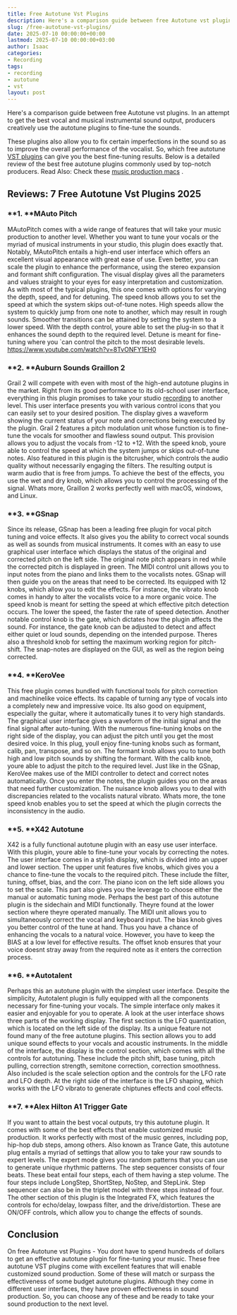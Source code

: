 ```yaml
---
title: Free Autotune Vst Plugins
description: Here's a comparison guide between free Autotune vst plugins. In an attempt to get the best vocal and musical instrumental sound output, producers creatively...
slug: /free-autotune-vst-plugins/
date: 2025-07-10 00:00:00+00:00
lastmod: 2025-07-10 00:00:00+03:00
author: Isaac
categories:
- Recording
tags:
- recording
- autotune
- vst
layout: post
---
```

Here's a comparison guide between free Autotune vst plugins. In an attempt to get the best vocal and musical instrumental sound output, producers creatively use the autotune plugins to fine-tune the sounds.

These plugins also allow you to fix certain imperfections in the sound so as to improve the overall performance of the vocalist.
So, which free autotune
[VST plugins](http://cseweb.ucsd.edu/~little/vst-plugins/)
can give you the best fine-tuning results.
Below is a detailed review of the best free autotune plugins commonly used by top-notch producers. Read Also: Check these
[music production macs](https://pestpolicy.com/best-mac-for-music-production/)
.
## **Reviews: 7 Free Autotune Vst Plugins 2025**
### **1. ****MAuto Pitch**
MAutoPitch comes with a wide range of features that will take your music production to another level. Whether you want to tune your vocals or the myriad of musical instruments in your studio, this plugin does exactly that.
Notably, MAutoPitch entails a high-end user interface which offers an excellent visual appearance with great ease of use. Even better, you can scale the plugin to enhance the performance, using the stereo expansion and formant shift configuration.
The visual display gives all the parameters and values straight to your eyes for easy interpretation and customization. As with most of the typical plugins, this one comes with options for varying the depth, speed, and for detuning.
The speed knob allows you to set the speed at which the system skips out-of-tune notes. High speeds allow the system to quickly jump from one note to another, which may result in rough sounds. Smoother transitions can be attained by setting the system to a lower speed.
With the depth control, youre able to set the plug-in so that it enhances the sound depth to the required level. Detune is meant for fine-tuning where you `can control the pitch to the most desirable levels.
https://www.youtube.com/watch?v=8TvONFY1EH0
### **2. ****Auburn Sounds Graillon 2**
Grail 2 will compete with even with most of the high-end autotune plugins in the market. Right from its good performance to its old-school user interface, everything in this plugin promises to take your studio [recording](https://pestpolicy.com/best-belt-sander-for-deck/) to another level.
This user interface presents you with various control icons that you can easily set to your desired position. The display gives a waveform showing the current status of your note and corrections being executed by the plugin.
Grail 2 features a pitch modulation unit whose function is to fine-tune the vocals for smoother and flawless sound output. This provision allows you to adjust the vocals from -12 to +12. With the speed knob, youre able to control the speed at which the system jumps or skips out-of-tune notes.
Also featured in this plugin is the bitcrusher, which controls the audio quality without necessarily engaging the filters. The resulting output is warm audio that is free from jumps.
To achieve the best of the effects, you use the wet and dry knob, which allows you to control the processing of the signal.
Whats more, Graillon 2 works perfectly well with macOS, windows, and Linux.
### **3. ****GSnap**
Since its release, GSnap has been a leading free plugin for vocal pitch tuning and voice effects. It also gives you the ability to correct vocal sounds as well as sounds from musical instruments.
It comes with an easy to use graphical user interface which displays the status of the original and corrected pitch on the left side. The original note pitch appears in red while the corrected pitch is displayed in green.
The MIDI control unit allows you to input notes from the piano and links them to the vocalists notes. GSnap will then guide you on the areas that need to be corrected.
Its equipped with 12 knobs, which allow you to edit the effects. For instance, the vibrato knob comes in handy to alter the vocalists voice to a more organic voice. The speed knob is meant for setting the speed at which effective pitch detection occurs. The lower the speed, the faster the rate of speed detection.
Another notable control knob is the gate, which dictates how the plugin affects the sound. For instance, the gate knob can be adjusted to detect and affect either quiet or loud sounds, depending on the intended purpose.
Theres also a threshold knob for setting the maximum working region for pitch-shift. The snap-notes are displayed on the GUI, as well as the region being corrected.
### **4. ****KeroVee**
This free plugin comes bundled with functional tools for pitch correction and machinelike voice effects. Its capable of turning any type of vocals into a completely new and impressive voice. Its also good on equipment, especially the guitar, where it automatically tunes it to very high standards.
The graphical user interface gives a waveform of the initial signal and the final signal after auto-tuning. With the numerous fine-tuning knobs on the right side of the display, you can adjust the pitch until you get the most desired voice.
In this plug, youll enjoy fine-tuning knobs such as formant, calib, pan, transpose, and so on. The formant knob allows you to tune both high and low pitch sounds by shifting the formant. With the calib knob, youre able to adjust the pitch to the required level.
Just like in the GSnap, KeroVee makes use of the MIDI controller to detect and correct notes automatically. Once you enter the notes, the plugin guides you on the areas that need further customization.
The nuisance knob allows you to deal with discrepancies related to the vocalists natural vibrato. Whats more, the tone speed knob enables you to set the speed at which the plugin corrects the inconsistency in the audio.
### **5. ****X42 Autotune**
X42 is a fully functional autotune plugin with an easy use user interface. With this plugin, youre able to fine-tune your vocals by correcting the notes. The user interface comes in a stylish display, which is divided into an upper and lower section.
The upper unit features five knobs, which gives you a chance to fine-tune the vocals to the required pitch. These include the filter, tuning, offset, bias, and the corr. The piano icon on the left side allows you to set the scale. This part also gives you the leverage to choose either the manual or automatic tuning mode.
Perhaps the best part of this autotune plugin is the sidechain and MIDI functionally. Theyre found at the lower section where theyre operated manually. The MIDI unit allows you to simultaneously correct the vocal and keyboard input.
The bias knob gives you better control of the tune at hand. Thus you have a chance of enhancing the vocals to a natural voice. However, you have to keep the BIAS at a low level for effective results.
The offset knob ensures that your voice doesnt stray away from the required note as it enters the correction process.
### **6. ****Autotalent**
Perhaps this an autotune plugin with the simplest user interface. Despite the simplicity, Autotalent plugin is fully equipped with all the components necessary for fine-tuning your vocals. The simple interface only makes it easier and enjoyable for you to operate.
A look at the user interface shows three parts of the working display. The first section is the LFO quantization, which is located on the left side of the display. Its a unique feature not found many of the free autotune plugins. This section allows you to add unique sound effects to your vocals and acoustic instruments.
In the middle of the interface, the display is the control section, which comes with all the controls for autotuning. These include the pitch shift, base tuning, pitch pulling, correction strength, semitone correction, correction smoothness.
Also included is the scale selection option and the controls for the LFO rate and LFO depth.
At the right side of the interface is the LFO shaping, which works with the LFO vibrato to generate chiptunes effects and cool effects.
### **7. ****Alex Hilton A1 Trigger Gate**
If you want to attain the best vocal outputs, try this autotune plugin. It comes with some of the best effects that enable customized music production. It works perfectly with most of the music genres, including pop, hip-hop dub steps, among others.
Also known as Trance Gate, this autotune plug entails a myriad of settings that allow you to take your raw sounds to expert levels. The expert mode gives you random patterns that you can use to generate unique rhythmic patterns.
The step sequencer consists of four beats. These beat entail four steps, each of them having a step volume. The four steps include LongStep, ShortStep, NoStep, and StepLink. Step sequencer can also be in the triplet model with three steps instead of four.
The other section of this plugin is the Integrated FX, which features the controls for echo/delay, lowpass filter, and the drive/distortion. These are ON/OFF controls, which allow you to change the effects of sounds.
## **Conclusion**
On free Autotune vst Plugins - You dont have to spend hundreds of dollars to get an effective autotune plugin for fine-tuning your music. These free autotune VST plugins come with excellent features that will enable customized sound production. Some of these will match or surpass the effectiveness of some budget autotune plugins.
Although they come in different user interfaces, they have proven effectiveness in sound production. So, you can choose any of these and be ready to take your sound production to the next level.